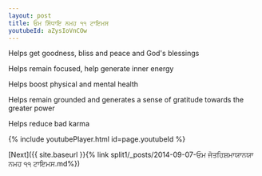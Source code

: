 ```yaml
---
layout: post
title: ਓਮ ਸਿੱਧਾਇ ਨਮਹ ੧੧ ਟਾਇਮਸ
youtubeId: aZysIoVnCOw
---
```

 
 
Helps get goodness, bliss and peace and God's blessings
 
Helps remain focused, help generate inner energy 
 
Helps boost physical and mental health 
 
Helps remain grounded and generates a sense of gratitude towards the greater power 
 
Helps reduce bad karma
 
 
 
 


{% include youtubePlayer.html id=page.youtubeId %}
 
[Next]({{ site.baseurl }}{% link  split1/_posts/2014-09-07-ਓਮ ਜੋਤਹਿਸ਼ਮਾਯਾਨਯਾ ਨਮਹ ੧੧ ਟਾਇਮਸ.md%})
 
